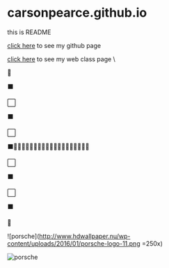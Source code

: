 # carsonpearce.github.io
this is README

[click here](http://carsonp.github.io) to see my github page 

[click here](http://carsonp.github.io/wpd/firstwebsite/index.html) to see my web class page \

:checkered_flag:

:black_large_square:

:white_large_square:

:black_large_square:

:white_large_square:

:black_large_square::red_car::dash::red_car::dash::dash::red_car::dash::dash::red_car::dash::red_car::dash::dash::dash::red_car::dash::red_car::dash::dash:

:white_large_square:

:black_large_square:

:white_large_square:

:black_large_square:

:checkered_flag:

![porsche](http://www.hdwallpaper.nu/wp-content/uploads/2016/01/porsche-logo-11.png =250x)

![porsche](https://s-media-cache-ak0.pinimg.com/736x/92/ec/84/92ec84cda2333f77e6764bb54ead9a1b.jpg)


